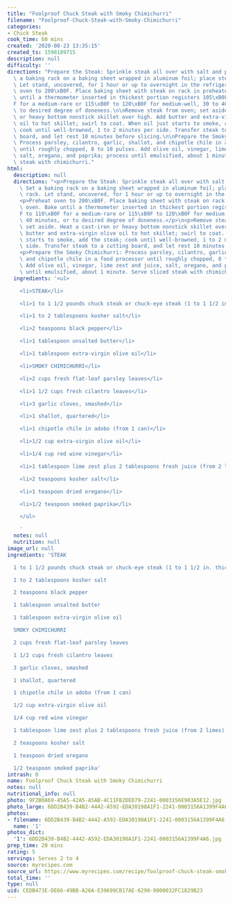 ```yaml
---
title: "Foolproof Chuck Steak with Smoky Chimichurri"
filename: "Foolproof-Chuck-Steak-with-Smoky-Chimichurri"
categories:
- Chick Steak
cook_time: 60 mins
created: '2020-08-23 13:35:15'
created_ts: 1598189715
description: null
difficulty: ''
directions: "Prepare the Steak: Sprinkle steak all over with salt and pepper. Set\
  \ a baking rack on a baking sheet wrapped in aluminum foil; place steak on rack.\
  \ Let stand, uncovered, for 1 hour or up to overnight in the refrigerator.\n\nPreheat\
  \ oven to 200\xB0F. Place baking sheet with steak on rack in preheated oven. Bake\
  \ until a thermometer inserted in thickest portion registers 105\xB0F to 110\xB0\
  F for a medium-rare or 115\xB0F to 120\xB0F for medium-well, 30 to 40 minutes, or\
  \ to desired degree of doneness.\n\nRemove steak from oven; set aside. Heat a cast-iron\
  \ or heavy bottom nonstick skillet over high. Add butter and extra-virgin olive\
  \ oil to hot skillet; swirl to coat. When oil just starts to smoke, add the steak;\
  \ cook until well-browned, 1 to 2 minutes per side. Transfer steak to a cutting\
  \ board, and let rest 10 minutes before slicing.\n\nPrepare the Smoky Chimichurri:\
  \ Process parsley, cilantro, garlic, shallot, and chipotle chile in a food processor\
  \ until roughly chopped, 8 to 10 pulses. Add olive oil, vinegar, lime zest and juice,\
  \ salt, oregano, and paprika; process until emulsified, about 1 minute. Serve sliced\
  \ steak with chimichurri."
html:
  description: null
  directions: "<p>Prepare the Steak: Sprinkle steak all over with salt and pepper.\
    \ Set a baking rack on a baking sheet wrapped in aluminum foil; place steak on\
    \ rack. Let stand, uncovered, for 1 hour or up to overnight in the refrigerator.</p>\n\
    <p>Preheat oven to 200\xB0F. Place baking sheet with steak on rack in preheated\
    \ oven. Bake until a thermometer inserted in thickest portion registers 105\xB0\
    F to 110\xB0F for a medium-rare or 115\xB0F to 120\xB0F for medium-well, 30 to\
    \ 40 minutes, or to desired degree of doneness.</p>\n<p>Remove steak from oven;\
    \ set aside. Heat a cast-iron or heavy bottom nonstick skillet over high. Add\
    \ butter and extra-virgin olive oil to hot skillet; swirl to coat. When oil just\
    \ starts to smoke, add the steak; cook until well-browned, 1 to 2 minutes per\
    \ side. Transfer steak to a cutting board, and let rest 10 minutes before slicing.</p>\n\
    <p>Prepare the Smoky Chimichurri: Process parsley, cilantro, garlic, shallot,\
    \ and chipotle chile in a food processor until roughly chopped, 8 to 10 pulses.\
    \ Add olive oil, vinegar, lime zest and juice, salt, oregano, and paprika; process\
    \ until emulsified, about 1 minute. Serve sliced steak with chimichurri.</p>\n"
  ingredients: '<ul>

    <li>STEAK</li>

    <li>1 to 1 1/2 pounds chuck steak or chuck-eye steak (1 to 1 1/2 in. thick)</li>

    <li>1 to 2 tablespoons kosher salt</li>

    <li>2 teaspoons black pepper</li>

    <li>1 tablespoon unsalted butter</li>

    <li>1 tablespoon extra-virgin olive oil</li>

    <li>SMOKY CHIMICHURRI</li>

    <li>2 cups fresh flat-leaf parsley leaves</li>

    <li>1 1/2 cups fresh cilantro leaves</li>

    <li>3 garlic cloves, smashed</li>

    <li>1 shallot, quartered</li>

    <li>1 chipotle chile in adobo (from 1 can)</li>

    <li>1/2 cup extra-virgin olive oil</li>

    <li>1/4 cup red wine vinegar</li>

    <li>1 tablespoon lime zest plus 2 tablespoons fresh juice (from 2 limes)</li>

    <li>2 teaspoons kosher salt</li>

    <li>1 teaspoon dried oregano</li>

    <li>1/2 teaspoon smoked paprika</li>

    </ul>

    '
  notes: null
  nutrition: null
image_url: null
ingredients: 'STEAK

  1 to 1 1/2 pounds chuck steak or chuck-eye steak (1 to 1 1/2 in. thick)

  1 to 2 tablespoons kosher salt

  2 teaspoons black pepper

  1 tablespoon unsalted butter

  1 tablespoon extra-virgin olive oil

  SMOKY CHIMICHURRI

  2 cups fresh flat-leaf parsley leaves

  1 1/2 cups fresh cilantro leaves

  3 garlic cloves, smashed

  1 shallot, quartered

  1 chipotle chile in adobo (from 1 can)

  1/2 cup extra-virgin olive oil

  1/4 cup red wine vinegar

  1 tablespoon lime zest plus 2 tablespoons fresh juice (from 2 limes)

  2 teaspoons kosher salt

  1 teaspoon dried oregano

  1/2 teaspoon smoked paprika'
intrash: 0
name: Foolproof Chuck Steak with Smoky Chimichurri
notes: null
nutritional_info: null
photo: 9F2B0A69-45A5-42A5-A5AB-4C11FB2DED79-2241-0003156E983A5E12.jpg
photo_large: 6DD2B439-B4B2-4442-A592-EDA30198A1F1-2241-0003156A1399F4A6.jpg
photos:
- filename: 6DD2B439-B4B2-4442-A592-EDA30198A1F1-2241-0003156A1399F4A6.jpg
  name: '1'
photos_dict:
  '1': 6DD2B439-B4B2-4442-A592-EDA30198A1F1-2241-0003156A1399F4A6.jpg
prep_time: 20 mins
rating: 5
servings: Serves 2 to 4
source: myrecipes.com
source_url: https://www.myrecipes.com/recipe/foolproof-chuck-steak-smoky-chimichurri
total_time: ''
type: null
uid: CEDB473E-DE66-49BB-A26A-E39699CB17AE-6290-0000032FC1829B23
---
```

